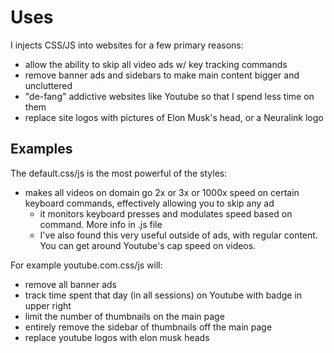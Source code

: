 # Uses
I injects CSS/JS into websites for a few primary reasons:
  - allow the ability to skip all video ads w/ key tracking commands
  - remove banner ads and sidebars to make main content bigger and uncluttered
  - "de-fang" addictive websites like Youtube so that I spend less time on them
  - replace site logos with pictures of Elon Musk's head, or a Neuralink logo

## Examples

The default.css/js is the most powerful of the styles:
- makes all videos on domain go 2x or 3x or 1000x speed on certain keyboard commands, effectively allowing you to skip any ad
  - it monitors keyboard presses and modulates speed based on command. More info in .js file
  - I've also found this very useful outside of ads, with regular content. You can get around Youtube's cap speed on videos.

For example youtube.com.css/js will:
- remove all banner ads
- track time spent that day (in all sessions) on Youtube with badge in upper right 
- limit the number of thumbnails on the main page
- entirely remove the sidebar of thumbnails off the main page
- replace youtube logos with elon musk heads
